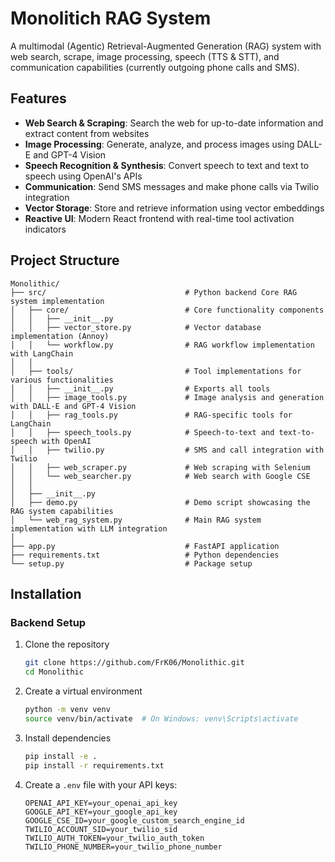 # Monolitich RAG System

A multimodal (Agentic) Retrieval-Augmented Generation (RAG) system with web search, scrape, image processing, speech (TTS & STT), and communication capabilities (currently outgoing phone calls and SMS).

## Features

- **Web Search & Scraping**: Search the web for up-to-date information and extract content from websites
- **Image Processing**: Generate, analyze, and process images using DALL-E and GPT-4 Vision
- **Speech Recognition & Synthesis**: Convert speech to text and text to speech using OpenAI's APIs
- **Communication**: Send SMS messages and make phone calls via Twilio integration
- **Vector Storage**: Store and retrieve information using vector embeddings
- **Reactive UI**: Modern React frontend with real-time tool activation indicators

## Project Structure

```
Monolithic/
├── src/                               # Python backend Core RAG system implementation
│   ├── core/                          # Core functionality components
│   │   ├── __init__.py
│   │   ├── vector_store.py            # Vector database implementation (Annoy)
│   │   └── workflow.py                # RAG workflow implementation with LangChain
│   │
│   ├── tools/                         # Tool implementations for various functionalities
│   │   ├── __init__.py                # Exports all tools
│   │   ├── image_tools.py             # Image analysis and generation with DALL-E and GPT-4 Vision
│   │   ├── rag_tools.py               # RAG-specific tools for LangChain
│   │   ├── speech_tools.py            # Speech-to-text and text-to-speech with OpenAI
│   │   ├── twilio.py                  # SMS and call integration with Twilio
│   │   ├── web_scraper.py             # Web scraping with Selenium
│   │   └── web_searcher.py            # Web search with Google CSE
│   │
│   ├── __init__.py
│   ├── demo.py                        # Demo script showcasing the RAG system capabilities
│   └── web_rag_system.py              # Main RAG system implementation with LLM integration
│
├── app.py                             # FastAPI application
├── requirements.txt                   # Python dependencies
└── setup.py                           # Package setup
```

## Installation

### Backend Setup

1. Clone the repository
   ```bash
   git clone https://github.com/FrK06/Monolithic.git
   cd Monolithic
   ```

2. Create a virtual environment
   ```bash
   python -m venv venv
   source venv/bin/activate  # On Windows: venv\Scripts\activate
   ```

3. Install dependencies
   ```bash
   pip install -e .
   pip install -r requirements.txt
   ```

4. Create a `.env` file with your API keys:
   ```
   OPENAI_API_KEY=your_openai_api_key
   GOOGLE_API_KEY=your_google_api_key
   GOOGLE_CSE_ID=your_google_custom_search_engine_id
   TWILIO_ACCOUNT_SID=your_twilio_sid
   TWILIO_AUTH_TOKEN=your_twilio_auth_token
   TWILIO_PHONE_NUMBER=your_twilio_phone_number
   ```
